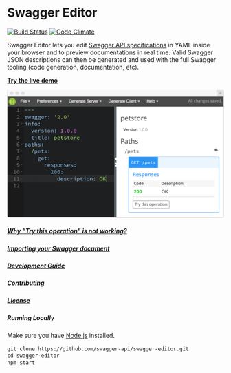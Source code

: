 # Swagger Editor

[![Build Status](https://travis-ci.org/swagger-api/swagger-editor.svg?branch=master)](https://travis-ci.org/swagger-api/swagger-editor)
[![Code Climate](https://codeclimate.com/github/swagger-api/swagger-editor/badges/gpa.svg)](https://codeclimate.com/github/swagger-api/swagger-editor)

Swagger Editor lets you edit [Swagger API specifications](https://github.com/swagger-api/swagger-spec/blob/master/versions/2.0.md) in YAML inside your browser and to preview documentations in real time.
Valid Swagger JSON descriptions can then be generated and used with the full Swagger tooling (code generation, documentation, etc).

**[Try the live demo](http://editor.swagger.io/#/edit)**

[![Screenshot of the Swagger Editor](docs/screenshot.png "Designing an API with the Swagger Editor")](http://editor.swagger.io)

##### [Why "Try this operation" is not working?](docs/cors.md)
##### [Importing your Swagger document](./docs/import.md)
##### [Development Guide](./docs/development.md)
##### [Contributing](./CONTRIBUTING.md)
##### [License](./LICENSE)

##### Running Locally

Make sure you have [Node.js](http://nodejs.org/) installed. 

```shell
git clone https://github.com/swagger-api/swagger-editor.git
cd swagger-editor
npm start
```


